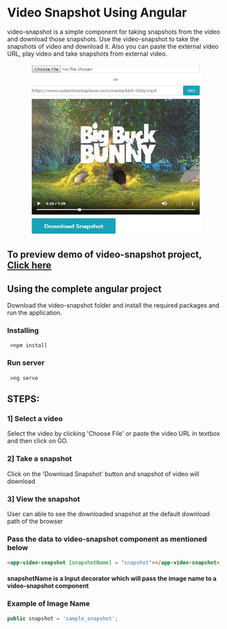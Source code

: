 # Video Snapshot Using Angular

video-snapshot is a simple component for taking snapshots from the video and download those snapshots.
Use the video-snapshot to take the snapshots of video and download it. 
Also you can paste the external video URL, play video and take snapshots from external video. 

<p align="center">
  <img width="400" height="400" src="https://raw.githubusercontent.com/ShivrajChougule/video-snapshot/master/images/preview.JPG">
</p>

## To preview demo of video-snapshot project, [Click here](https://stackblitz.com/edit/video-snapshot?embed=1&file=src/app/app.component.ts&hideExplorer=1&hideNavigation=1&view=preview)

## Using the complete angular project
Download the video-snapshot folder and install the required packages and run the application.

### Installing

```
 >npm install
```

### Run server

```
 >ng serve
```

## STEPS:

### 1] Select a video
Select the video by clicking 'Choose File' or paste the video URL in textbox and then click on GO.

### 2] Take a snapshot
Click on the 'Download Snapshot' button and snapshot of video will download

### 3] View the snapshot
User can able to see the downloaded snapshot at the default download path of the browser

### Pass the data to video-snapshot component as mentioned below

```html
<app-video-snapshot [snapshotName] = "snapshot"></app-video-snapshot>
```
#### snapshotName is a Input decorator which will pass the image name to a video-snapshot component

### Example of Image Name

```typescript
public snapshot = 'sample_snapshot';
```






